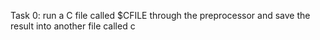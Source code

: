 Task 0:
run a C file called $CFILE through the preprocessor and save the result into another file called c
